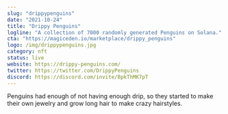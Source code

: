 ```yaml
---
slug: "drippypenguins"
date: "2021-10-24"
title: "Drippy Penguins"
logline: "A collection of 7000 randomly generated Penguins on Solana."
cta: "https://magiceden.io/marketplace/drippy_penguins"
logo: /img/drippypenguins.jpg
category: nft
status: live
website: https://drippy-penguins.com/
twitter: https://twitter.com/DrippyPenguins
discord: https://discord.com/invite/BpkThMK7pT
---
```


Penguins had enough of not having enough drip, so they started to make their own jewelry and grow long hair to make crazy hairstyles.
